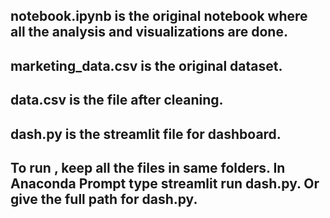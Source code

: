 ## notebook.ipynb is the original notebook where all the analysis and visualizations are done.
## marketing_data.csv is the original dataset.
## data.csv is the file after cleaning.
## dash.py is the streamlit file for dashboard. 
## To run , keep all the files in same folders. In Anaconda Prompt type streamlit run dash.py. Or give the full path for dash.py.
